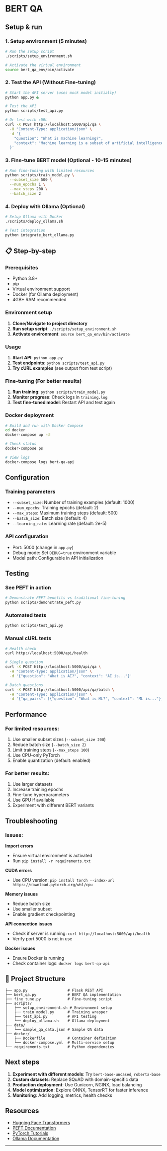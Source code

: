 # BERT QA

## Setup & run

### 1. Setup environment (5 minutes)
```bash
# Run the setup script
./scripts/setup_environment.sh

# Activate the virtual environment
source bert_qa_env/bin/activate
```

### 2. Test the API (Without Fine-tuning)
```bash
# Start the API server (uses mock model initially)
python app.py &

# Test the API
python scripts/test_api.py

# Or test with cURL
curl -X POST http://localhost:5000/api/qa \
  -H "Content-Type: application/json" \
  -d '{
    "question": "What is machine learning?",
    "context": "Machine learning is a subset of artificial intelligence that enables computers to learn from data."
  }'
```

### 3. Fine-tune BERT model (Optional - 10-15 minutes)
```bash
# Run fine-tuning with limited resources
python scripts/train_model.py \
  --subset_size 500 \
  --num_epochs 1 \
  --max_steps 200 \
  --batch_size 2
```

### 4. Deploy with Ollama (Optional)
```bash
# Setup Ollama with Docker
./scripts/deploy_ollama.sh

# Test integration
python integrate_bert_ollama.py
```

## 📋 Step-by-step

### Prerequisites
- Python 3.8+
- pip
- Virtual environment support
- Docker (for Ollama deployment)
- 4GB+ RAM recommended

### Environment setup
1. **Clone/Navigate to project directory**
2. **Run setup script**: `./scripts/setup_environment.sh`
3. **Activate environment**: `source bert_qa_env/bin/activate`

### Usage
1. **Start API**: `python app.py`
2. **Test endpoints**: `python scripts/test_api.py`
3. **Try cURL examples** (see output from test script)

### Fine-tuning (For better results)
1. **Run training**: `python scripts/train_model.py`
2. **Monitor progress**: Check logs in `training.log`
3. **Test fine-tuned model**: Restart API and test again

### Docker deployment
```bash
# Build and run with Docker Compose
cd docker
docker-compose up -d

# Check status
docker-compose ps

# View logs
docker-compose logs bert-qa-api
```

## Configuration

### Training parameters
- `--subset_size`: Number of training examples (default: 1000)
- `--num_epochs`: Training epochs (default: 2)
- `--max_steps`: Maximum training steps (default: 500)
- `--batch_size`: Batch size (default: 4)
- `--learning_rate`: Learning rate (default: 2e-5)

### API configuration
- Port: 5000 (change in `app.py`)
- Debug mode: Set `DEBUG=true` environment variable
- Model path: Configurable in API initialization

## Testing

### See PEFT in action
```bash
# Demonstrate PEFT benefits vs traditional fine-tuning
python scripts/demonstrate_peft.py
```

### Automated tests
```bash
python scripts/test_api.py
```

### Manual cURL tests
```bash
# Health check
curl http://localhost:5000/api/health

# Single question
curl -X POST http://localhost:5000/api/qa \
  -H "Content-Type: application/json" \
  -d '{"question": "What is AI?", "context": "AI is..."}'

# Batch questions
curl -X POST http://localhost:5000/api/qa/batch \
  -H "Content-Type: application/json" \
  -d '{"qa_pairs": [{"question": "What is ML?", "context": "ML is..."}]}'
```

## Performance

### For limited resources:
1. Use smaller subset sizes (`--subset_size 200`)
2. Reduce batch size (`--batch_size 2`)
3. Limit training steps (`--max_steps 100`)
4. Use CPU-only PyTorch
5. Enable quantization (default: enabled)

### For better results:
1. Use larger datasets
2. Increase training epochs
3. Fine-tune hyperparameters
4. Use GPU if available
5. Experiment with different BERT variants

## Troubleshooting

### Issues:

**Import errors**
- Ensure virtual environment is activated
- Run `pip install -r requirements.txt`

**CUDA errors**
- Use CPU version: `pip install torch --index-url https://download.pytorch.org/whl/cpu`

**Memory issues**
- Reduce batch size
- Use smaller subset
- Enable gradient checkpointing

**API connection issues**
- Check if server is running: `curl http://localhost:5000/api/health`
- Verify port 5000 is not in use

**Docker issues**
- Ensure Docker is running
- Check container logs: `docker logs bert-qa-api`

## 📁 Project Structure
```
├── app.py                  # Flask REST API
├── bert_qa.py              # BERT QA implementation
├── fine_tune.py            # Fine-tuning script
├── scripts/
│   ├── setup_environment.sh # Environment setup
│   ├── train_model.py      # Training wrapper
│   ├── test_api.py         # API testing
│   └── deploy_ollama.sh    # Ollama deployment
├── data/
│   └── sample_qa_data.json # Sample QA data
├── docker/
│   ├── Dockerfile          # Container definition
│   └── docker-compose.yml  # Multi-service setup
└── requirements.txt        # Python dependencies
```

## Next steps

1. **Experiment with different models**: Try `bert-base-uncased`, `roberta-base`
2. **Custom datasets**: Replace SQuAD with domain-specific data
3. **Production deployment**: Use Gunicorn, NGINX, load balancing
4. **Model optimization**: Explore ONNX, TensorRT for faster inference
5. **Monitoring**: Add logging, metrics, health checks

## Resources

- [Hugging Face Transformers](https://huggingface.co/docs/transformers)
- [PEFT Documentation](https://huggingface.co/docs/peft)
- [PyTorch Tutorials](https://pytorch.org/tutorials/)
- [Ollama Documentation](https://ollama.ai/docs)

---
